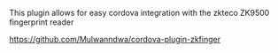 This plugin allows for easy cordova integration with the zkteco ZK9500 fingerprint reader

https://github.com/Mulwanndwa/cordova-plugin-zkfinger
<script>
cordova.plugins.zkFinger.scan(function(success){
    console.log("success",success);
}, function(error){
    console.log("error",error);
});
</script>
